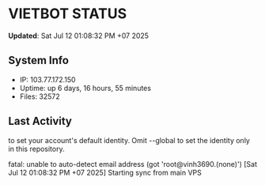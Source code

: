 # VIETBOT STATUS
**Updated**: Sat Jul 12 01:08:32 PM +07 2025

## System Info
- IP: 103.77.172.150
- Uptime: up 6 days, 16 hours, 55 minutes
- Files: 32572

## Last Activity
to set your account's default identity.
Omit --global to set the identity only in this repository.

fatal: unable to auto-detect email address (got 'root@vinh3690.(none)')
[Sat Jul 12 01:08:32 PM +07 2025] Starting sync from main VPS
